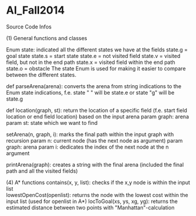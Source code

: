 AI_Fall2014
===========

Source Code Infos

(1) General functions and classes

Enum state: indicated all the different states we have at the fields
	state.g = goal state
	state.s = start state
	state.e = not visited field
	state.v = visited field, but not in the end path
	state.x = visited field within the end path
	state.o = obstacle
The state Enum is used for making it easier to compare between the different states.

def parseArena(arena): converts the arena from string indications to the Enum state indications, f.e. state " " will be state.e or state "g" will be state.g
	
def location(graph, st): return the location of a specific field (f.e. start field location or end field location) based on the input arena
param graph: arena
param st: state which we want to find
	

setArena(n, graph, i): marks the final path within the input graph with recursion
param n: current node (has the next node as argument)
param graph: arena
param i: dedicates the index of the next node at the n argument

printArena(graph): creates a string with the final arena (included the final path and all the visited fields)

	
(4) A* functions
contains(x, y, list): checks if the x,y node is within the input list	
lowestOpenCost(openlist): returns the node with the lowest cost within the input list (used for openlist in A*)
locToGoal(xs, ys, xg, yg): returns the estimated distance between two points with "Manhattan"-calculation

